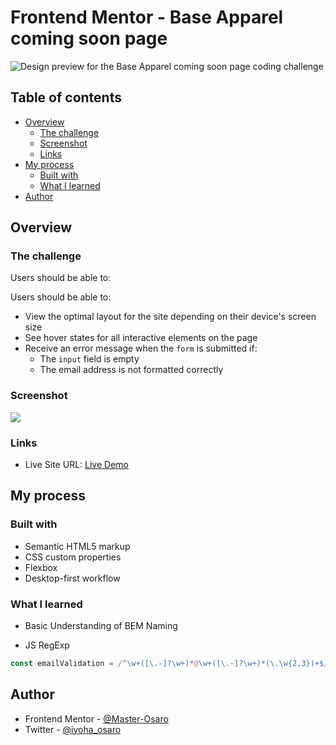 # Frontend Mentor - Base Apparel coming soon page

![Design preview for the Base Apparel coming soon page coding challenge](./design/desktop-preview.jpg)

## Table of contents

- [Overview](#overview)
  - [The challenge](#the-challenge)
  - [Screenshot](#screenshot)
  - [Links](#links)
- [My process](#my-process)
  - [Built with](#built-with)
  - [What I learned](#what-i-learned)
- [Author](#author)



## Overview

### The challenge


Users should be able to:

Users should be able to:

- View the optimal layout for the site depending on their device's screen size
- See hover states for all interactive elements on the page
- Receive an error message when the `form` is submitted if:
  - The `input` field is empty
  - The email address is not formatted correctly

### Screenshot

![](./screenshot.png)



### Links

- Live Site URL: [Live Demo](https://cute-raindrop-7c0b19.netlify.app)

## My process

### Built with

- Semantic HTML5 markup
- CSS custom properties
- Flexbox
- Desktop-first workflow


### What I learned
- Basic Understanding of BEM Naming

- JS RegExp

``` js
const emailValidation = /^\w+([\.-]?\w+)*@\w+([\.-]?\w+)*(\.\w{2,3})+$/;

```



## Author
- Frontend Mentor - [@Master-Osaro](https://www.frontendmentor.io/profile/master-osaro)
- Twitter - [@iyoha_osaro](https://www.twitter.com/yourusername)
